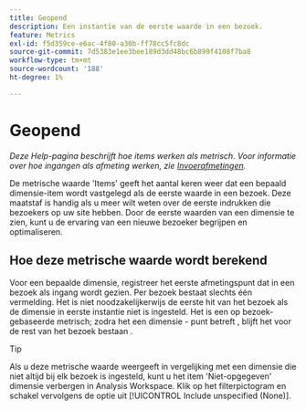 ```yaml
---
title: Geopend
description: Een instantie van de eerste waarde in een bezoek.
feature: Metrics
exl-id: f5d359ce-e6ac-4f80-a30b-ff78cc5fc8dc
source-git-commit: 7d5383e1ee3bee189d3dd48bc6b899f4108f7ba8
workflow-type: tm+mt
source-wordcount: '188'
ht-degree: 1%

---
```


# Geopend

*Deze Help-pagina beschrijft hoe items werken als metrisch. Voor informatie over hoe ingangen als afmeting werken, zie [Invoerafmetingen](../dimensions/entry-dimensions.md).*

De metrische waarde &#39;Items&#39; geeft het aantal keren weer dat een bepaald dimensie-item wordt vastgelegd als de eerste waarde in een bezoek. Deze maatstaf is handig als u meer wilt weten over de eerste indrukken die bezoekers op uw site hebben. Door de eerste waarden van een dimensie te zien, kunt u de ervaring van een nieuwe bezoeker begrijpen en optimaliseren.

## Hoe deze metrische waarde wordt berekend

Voor een bepaalde dimensie, registreer het eerste afmetingspunt dat in een bezoek als ingang wordt gezien. Per bezoek bestaat slechts één vermelding. Het is niet noodzakelijkerwijs de eerste hit van het bezoek als de dimensie in eerste instantie niet is ingesteld. Het is een op bezoek-gebaseerde metrisch; zodra het een dimensie - punt betreft , blijft het voor de rest van het bezoek bestaan .

>[!TIP]
>
>Als u deze metrische waarde weergeeft in vergelijking met een dimensie die niet altijd bij elk bezoek is ingesteld, kunt u het item &#39;Niet-opgegeven&#39; dimensie verbergen in Analysis Workspace. Klik op het filterpictogram en schakel vervolgens de optie uit [!UICONTROL Include unspecified (None)].
